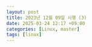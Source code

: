 ```yaml
---
layout: post
title: 2023년 12월 09일 시행 (3)
date: 2025-03-24 12:17 +09:00
categories: [Linux, master]
tags: [linux]     
---
```


